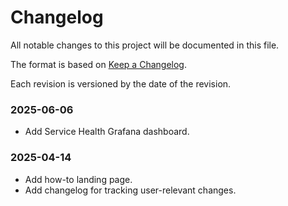 # Changelog

All notable changes to this project will be documented in this file.

The format is based on [Keep a Changelog](https://keepachangelog.com/en/1.1.0/).

Each revision is versioned by the date of the revision.

### 2025-06-06

- Add Service Health Grafana dashboard.

### 2025-04-14

- Add how-to landing page.
- Add changelog for tracking user-relevant changes.
